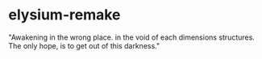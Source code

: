 # elysium-remake
"Awakening in the wrong place. in the void of each dimensions structures. The only hope, is to get out of this darkness."
